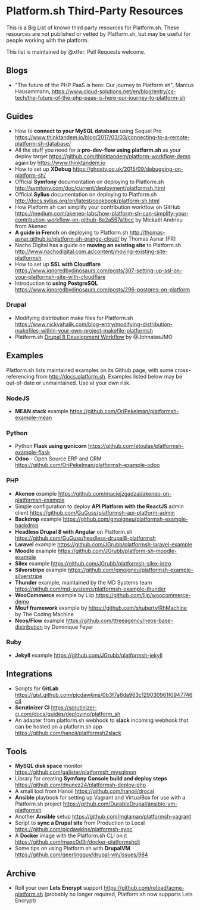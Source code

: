 # Platform.sh Third-Party Resources

This is a Big List of known third party resources for Platform.sh. These resources are not published or vetted by Platform.sh, but may be useful for people working with the platform.

This list is maintained by @xtfer. Pull Requests welcome.

## Blogs

* "The future of the PHP PaaS is here: Our journey to Platform.sh", Marcus Hausammann, https://www.cloud-solutions.net/en/blog/entry/cs-tech/the-future-of-the-php-paas-is-here-our-journey-to-platform-sh

## Guides

* How to **connect to your MySQL database** using Sequel Pro https://www.thinktandem.io/blog/2017/03/03/connecting-to-a-remote-platform-sh-database/
* All the stuff you need for a **pro-dev-flow using platform.sh** as your deploy target https://github.com/thinktandem/platform-workflow-demo again by https://www.thinktandem.io
* How to set up **XDebug** https://ghosty.co.uk/2015/09/debugging-on-platform-sh/
* Official **Symfony** documentation on deploying to Platform.sh http://symfony.com/doc/current/deployment/platformsh.html
* Official **Sylius** documentation on deploying to Platform.sh http://docs.sylius.org/en/latest/cookbook/platform-sh.html
* How Platform.sh can simplify your contribution workflow on GitHub https://medium.com/akeneo-labs/how-platform-sh-can-simplify-your-contribution-workflow-on-github-6e2a557a1bcc by Mickaël Andrieu from Akeneo
* **A guide in French** on deploying to Platform.sh http://thomas-asnar.github.io/platform-sh-orange-cloud/ by Thomas Asnar [FR]
* Nacho Digital has a guide on **moving an existing site** to Platform.sh http://www.nachodigital.com.ar/content/moving-existing-site-platformsh
* How to set up **SSL with Cloudflare** https://www.ignoredbydinosaurs.com/posts/307-setting-up-ssl-on-your-platformsh-site-with-cloudflare
* Introduction to **using PostgreSQL** https://www.ignoredbydinosaurs.com/posts/296-postgres-on-platform

### Drupal

* Modifying distribution make files for Platform.sh https://www.nickvahalik.com/blog-entry/modifying-distribution-makefiles-within-your-own-project-makefile-platformsh
* Platform.sh [Drupal 8 Development Workflow](https://github.com/JohnatasJMO/platformsh-development-workflow) by @JohnatasJMO

## Examples

Platform.sh lists maintained examples on its Github page, with some cross-referencing from http://docs.platform.sh. Examples listed below may be out-of-date or unmaintained. Use at your own risk.

### NodeJS

* **MEAN stack** example https://github.com/OriPekelman/platformsh-example-mean

### Python

* Python **Flask using gunicorn** https://github.com/etoulas/platformsh-example-flask
* **Odoo** - Open Source ERP and CRM https://github.com/OriPekelman/platformsh-example-odoo

### PHP

* **Akeneo** example https://github.com/maciejzgadzaj/akeneo-on-platformsh-example
* Simple configuration to deploy **API Platform with the ReactJS** admin client https://github.com/GuGuss/platformsh-api-platform-admin
* **Backdrop** example https://github.com/gmoigneu/platformsh-example-backdrop
* **Headless Drupal 8 with Angular** on Platform.sh https://github.com/GuGuss/headless-drupal8-platformsh
* **Laravel** example https://github.com/JGrubb/platformsh-laravel-example
* **Moodle** example https://github.com/JGrubb/platform-sh-moodle-example
* **Silex** example https://github.com/JGrubb/platformsh-silex-intro
* **Silverstripe** example https://github.com/gmoigneu/platformsh-example-silverstripe
* **Thunder** example, maintained by the MD Systems team https://github.com/md-systems/platformsh-example-thunder
* **WooCommerce** example by Liip https://github.com/liip/woocommerce-demo 
* **Mouf framework**  example by https://github.com/xhuberty/RhMachine by The Coding Machine
* **Neos/Flow** example https://github.com/ttreeagency/neos-base-distribution by Dominique Feyer

### Ruby

* **Jekyll** example https://github.com/JGrubb/platformsh-jekyll

## Integrations

* Scripts for **GitLab** https://gist.github.com/pjcdawkins/0b3f7a6da963c129030961f0947746c4
* **Scrutinizer CI** https://scrutinizer-ci.com/docs/guides/deploying/platform_sh
* An adapter from platform.sh webhook to **slack** incoming webhook that can be hosted on a platform.sh app https://github.com/hanoii/platformsh2slack

## Tools

* **MySQL disk space** monitor https://github.com/galister/platformsh_mysqlmon
* Library for creating **Symfony Console build and deploy steps** https://github.com/dnunez24/platformsh-deploy-php
* A small tool from Hanoii https://github.com/hanoii/drocal
* **Ansible** playbook for setting up Vagrant and VirtualBox for use with a Platform.sh project https://github.com/DurableDrupal/ansible-vm-platformsh
* Another **Ansible** setup https://github.com/mglaman/platformsh-vagrant
* Script to **sync a Drupal site** from Production to Local https://github.com/pjcdawkins/platformsh-sync
* A **Docker** image with the Platform.sh CLI on it https://github.com/maxc0d3r/docker-platformshcli
* Some tips on using Platform.sh with **DrupalVM** https://github.com/geerlingguy/drupal-vm/issues/984

## Archive

* Roll your own **Lets Encrypt** support https://github.com/reload/acme-platform.sh (probably no longer required, Platform.sh now supports Lets Encrypt)
